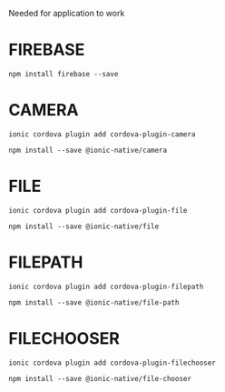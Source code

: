 Needed for application to work

# FIREBASE
`npm install firebase --save`

# CAMERA
`ionic cordova plugin add cordova-plugin-camera`

`npm install --save @ionic-native/camera`

# FILE
`ionic cordova plugin add cordova-plugin-file`

`npm install --save @ionic-native/file`

# FILEPATH
`ionic cordova plugin add cordova-plugin-filepath`

`npm install --save @ionic-native/file-path`

# FILECHOOSER
`ionic cordova plugin add cordova-plugin-filechooser`

`npm install --save @ionic-native/file-chooser`




